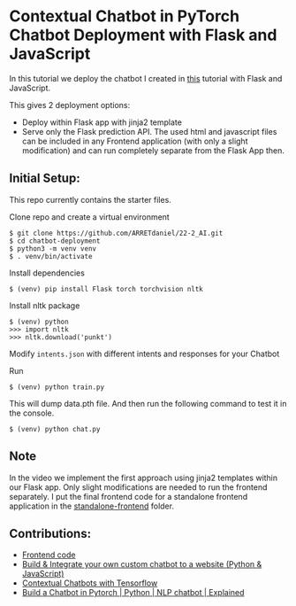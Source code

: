 # Contextual Chatbot in PyTorch Chatbot Deployment with Flask and JavaScript

In this tutorial we deploy the chatbot I created in [this](https://github.com/python-engineer/pytorch-chatbot) tutorial with Flask and JavaScript.

This gives 2 deployment options:
- Deploy within Flask app with jinja2 template
- Serve only the Flask prediction API. The used html and javascript files can be included in any Frontend application (with only a slight modification) and can run completely separate from the Flask App then.

## Initial Setup:
This repo currently contains the starter files.

Clone repo and create a virtual environment
```
$ git clone https://github.com/ARRETdaniel/22-2_AI.git
$ cd chatbot-deployment
$ python3 -m venv venv
$ . venv/bin/activate
```
Install dependencies
```
$ (venv) pip install Flask torch torchvision nltk
```
Install nltk package
```
$ (venv) python
>>> import nltk
>>> nltk.download('punkt')
```
Modify `intents.json` with different intents and responses for your Chatbot

Run
```
$ (venv) python train.py
```
This will dump data.pth file. And then run
the following command to test it in the console.
```
$ (venv) python chat.py
```


## Note
In the video we implement the first approach using jinja2 templates within our Flask app. Only slight modifications are needed to run the frontend separately. I put the final frontend code for a standalone frontend application in the [standalone-frontend](pytorch-chatbot\chatbot-deployment\standalone-frontend) folder.

## Contributions:

- [Frontend code](https://github.com/hitchcliff/front-end-chatjs)
- [Build & Integrate your own custom chatbot to a website (Python & JavaScript)](https://github.com/python-engineer/pytorch-chatbot)
- [Contextual Chatbots with Tensorflow](https://github.com/python-engineer/pytorch-chatbot)
- [Build a Chatbot in Pytorch | Python | NLP chatbot | Explained](https://youtu.be/FzIUBqEAipg)
